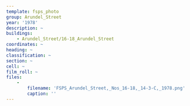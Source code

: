 ```yaml
---
template: fsps_photo
group: Arundel_Street
year: '1978'
description: ~
buildings:
    - Arundel_Street/16-18_Arundel_Street
coordinates: ~
heading: ~
classification: ~
section: ~
cell: ~
film_roll: ~
files:
    -
        filename: 'FSPS_Arundel_Street,_Nos_16-18,_14-3-C,_1978.png'
        caption: ''
---
```

